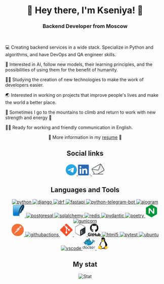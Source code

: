 <div align="center">
  <h1>🌿 Hey there, I'm Kseniya! 🌿</h1>
  <h3>Backend Developer from Moscow</h3><br>
</div>

<div align="center">
  <p align="left">
    💻 Сreating backend services in a wide stack. Specialize in Python and algorithms, and have DevOps and QA engineer skills.
  </p>
  <p align="left">
    🤖 Interested in AI, follow new models, their learning principles, and the possibilities of using them for the benefit of humanity.
  </p>
  <p align="left">
    🧑‍💻 Studying the creation of new technologies to make the work of developers easier.
  </p>
  <p align="left">
    🌏 Interested in working on projects that improve people's lives and make the world a better place.
  </p>
  <p align="left">
    🧗 Sometimes I go to the mountains to climb and return to work with new strength and energy 💪
  </p>
  <p align="left">
    🙋‍♀️ Ready for working and friendly communication in English.
  </p>

 💼  More information in my [resume](https://docs.google.com/document/d/1VSr-TAwSqhbwJ9pTeJYgOHW9X4O_-fEhAMrOJQUHwXM)  💼
</div>

<div align="center">
    <h2> Social links</h2>
  <a href="https://t.me/TeterchevaKseniya" target="_blank">
    <img src="https://github.com/GreenVibesOnly/GreenVibesOnly/blob/main/tg_logo.png" title="Telegram" alt="telegram" width="35">
  </a>
  <a href="https://www.linkedin.com/in/greenvibesonly" target="_blank">
    <img src="https://github.com/GreenVibesOnly/GreenVibesOnly/blob/main/li_logo.png" title="LinkedIn" alt="linkedin" width="40">
  </a>
  <a href="mailto:kseniya@tetercheva.ru">
    <img src="https://github.com/GreenVibesOnly/GreenVibesOnly/blob/main/mail_logo.png" title="YaMail" alt="yamail" width="40">
  </a>
</div>

<div align="center">
  <h2>Languages and Tools</h2>
</div>

<div align="center">
  <a href="https://www.python.org/" target="_blank">
    <img src="https://cdn.jsdelivr.net/gh/devicons/devicon@latest/icons/python/python-original.svg" title="Python" alt="python" width="40" height="40"/>
  </a>
  <a href="https://docs.djangoproject.com/" target="_blank">
    <img src="https://cdn.jsdelivr.net/gh/devicons/devicon@latest/icons/django/django-plain.svg" title="Django" alt="django" width="40" height="40"/>
  </a>
  <a href="https://www.django-rest-framework.org/" target="_blank">
    <img src="https://cdn.jsdelivr.net/gh/devicons/devicon@latest/icons/djangorest/djangorest-original-wordmark.svg" title="DRF" alt="drf" width="40" height="40"/>
  </a>
  <a href="https://fastapi.tiangolo.com/" target="_blank">
    <img src="https://cdn.jsdelivr.net/gh/devicons/devicon@latest/icons/fastapi/fastapi-plain.svg" title="FastApi" alt="fastapi" width="40" height="40"/>
  </a>
  <a href="https://python-telegram-bot.org/" target="_blank">
    <img src="https://raw.githubusercontent.com/python-telegram-bot/logos/refs/heads/master/logo/png/ptb-logo_240.png" title="Python-telegram-bot" alt="python-telegram-bot" width="40" height="40"/>
  <a href="https://aiogram.dev/" target="_blank">
    <img src="https://aiogram.dev/img/logo.c95d892f.png" title="Aiogram" alt="aiogram" width="40" height="40"/>
  </a>
  <a href="https://www.sqlite.org/docs.html" target="_blank">
    <img src="https://github.com/devicons/devicon/blob/master/icons/sqlite/sqlite-original.svg" title="Sqlite" alt="sqlite" width="40" height="40"/>
  </a>
  <a href="https://www.postgresql.org/" target="_blank">
    <img src="https://cdn.jsdelivr.net/gh/devicons/devicon@latest/icons/postgresql/postgresql-plain-wordmark.svg" title="Postgresql" alt="postgresql" width="40" height="40"/>
  </a>
  <a href="https://docs.sqlalchemy.org/" target="_blank">
    <img src="https://cdn.jsdelivr.net/gh/devicons/devicon@latest/icons/sqlalchemy/sqlalchemy-original.svg" title="SqlAlchemy" alt="sqlalchemy" width="40" height="40"/>
  </a>
  <a href="https://redis.io/" target="_blank">
    <img src="https://cdn.jsdelivr.net/gh/devicons/devicon@latest/icons/redis/redis-plain-wordmark.svg" title="Redis" alt="redis" width="40" height="40"/>
  </a>
  <a href="https://docs.pydantic.dev/" target="_blank">
    <img src="https://docs.pydantic.dev/latest/logo-white.svg" title="Pydantic" alt="pydantic" width="40" height="40"/>
  </a>
  <a href="https://python-poetry.org/" target="_blank">
    <img src="https://cdn.jsdelivr.net/gh/devicons/devicon@latest/icons/poetry/poetry-original.svg" title="Poetry" alt="poetry" width="40" height="40"/>
  </a>
  <a href="https://nginx.org/en/" target="_blank">
    <img src="https://raw.githubusercontent.com/devicons/devicon/master/icons/nginx/nginx-original.svg" title="Nginx" alt="nginx" width="40" height="40"/>
  </a>
  <a href="https://gunicorn.org/" target="_blank">
    <img src="https://gunicorn.org/images/title.png" title="Gunicorn" alt="gunicorn" width="40" height="15"/>
  </a>
</div>
  
<div align="center">
  </a>
  <a href="https://learning.postman.com/" target="_blank">
    <img src="https://github.com/devicons/devicon/blob/master/icons/postman/postman-original.svg" title="Postman" alt="postman" width="40" height="40"/>
  </a>
  <a href="https://github.com/features/actions" target="_blank">
    <img src="https://cdn.jsdelivr.net/gh/devicons/devicon@latest/icons/githubactions/githubactions-original.svg" title="GitHubActions" alt="githubactions" width="40" height="40"/>
  <a href="https://git-scm.com/" target="_blank">
    <img src="https://github.com/devicons/devicon/blob/master/icons/git/git-original.svg" title="Git" alt="git" width="40" height="40"/>
  </a>
  <a href="https://www.gnu.org/" target="_blank">
    <img src="https://github.com/devicons/devicon/blob/master/icons/bash/bash-original.svg" title="Bash" alt="bash" width="40" height="40"/>
  </a>
  <a href="https://docs.github.com/" target="_blank">
    <img src="https://github.com/devicons/devicon/blob/master/icons/github/github-original-wordmark.svg" title="GitHub" alt="github" width="40" height="40"/>
  </a>
  </a>
  <a href="https://html.spec.whatwg.org/" target="_blank">
    <img src="https://cdn.jsdelivr.net/gh/devicons/devicon@latest/icons/html5/html5-plain-wordmark.svg" title="HTML5" alt="html5" width="40" height="40"/>
  </a>
  <a href="https://docs.pytest.org/en/" target="_blank">
    <img src="https://cdn.jsdelivr.net/gh/devicons/devicon@latest/icons/pytest/pytest-original-wordmark.svg" title="Pytest" alt="pytest" width="40" height="40"/>
  </a>
  <a href="https://ubuntu.com/" target="_blank">
    <img src="https://cdn.jsdelivr.net/gh/devicons/devicon@latest/icons/ubuntu/ubuntu-original.svg" title="Ubuntu" alt="ubuntu" width="40" height="40"/>
  </a>
  <a href="https://code.visualstudio.com/" target="_blank">
    <img src="https://cdn.jsdelivr.net/gh/devicons/devicon@latest/icons/vscode/vscode-original.svg" title="VSCode" alt="vscode" width="40" height="40"/>
  </a>
  <a href="https://docs.docker.com/" target="_blank">
    <img src="https://raw.githubusercontent.com/devicons/devicon/master/icons/docker/docker-original-wordmark.svg" title="Docker" alt="docker" width="40" height="40"/>
  </a>
  <a href="https://www.kernel.org/" target="_blank">
    <img src="https://raw.githubusercontent.com/devicons/devicon/master/icons/linux/linux-original.svg" title="Linux" alt="linux" width="40" height="40"/>
  </a>
</div>

<div id="stat" align="center">
  <h2>My stat</h2>
    <img src="https://github-profile-summary-cards.vercel.app/api/cards/profile-details?username=GreenVibesOnly&theme=github_dark" alt="Stat"/>
</div>


